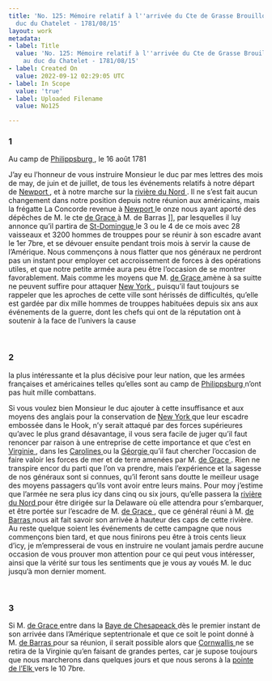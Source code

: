 ```yaml
---
title: 'No. 125: Mémoire relatif à l''arrivée du Cte de Grasse Brouillon lettre au
  duc du Chatelet - 1781/08/15'
layout: work
metadata:
- label: Title
  value: 'No. 125: Mémoire relatif à l''arrivée du Cte de Grasse Brouillon lettre
    au duc du Chatelet - 1781/08/15'
- label: Created On
  value: 2022-09-12 02:29:05 UTC
- label: In Scope
  value: 'true'
- label: Uploaded Filename
  value: No125

---
```

<div class="pages">
<div id="page-32541634">
<h3><a name="page-32541634">1</a></h3>
<div class="page-content">
<p>Au camp de <a href="../subjects/32162963" title="Phillipsburg, New York"> Philippsburg </a>, le 16 août 1781</p>
<p>J’ay eu l’honneur de vous instruire Monsieur le duc par mes<span class="line-break"> </span>lettres des mois de may, de juin et de juillet, de tous les événements <span class="line-break"> </span>relatifs à notre départ de <a href="../subjects/32162914" title="Newport, Rhode Island"> Newport </a> , et à notre marche sur la <span class="line-break"> </span><a href="../subjects/32162961" title="Hudson River"> rivière du Nord </a>. Il ne s’est fait aucun changement dans notre <span class="line-break"> </span>position depuis notre réunion aux américains, mais la frégatte <span class="line-break"> </span>La Concorde revenue à <a href="../subjects/32162914" title="Newport, Rhode Island"> Newport </a> le onze nous ayant aporté <span class="line-break"> </span>des dépêches de M. le cte <a href="../subjects/32162948" title="François Joseph Paul de Grasse; 1722-1788"> de Grace </a> à M. de Barras ]], par lesquelles <span class="line-break"> </span>il luy annonce qu’il partira de <a href="../subjects/32162964" title="Saint-Domingue"> St-Domingue </a> le 3 ou le 4 <span class="line-break"> </span>de ce mois avec 28 vaisseaux et 3200 hommes de trouppes <span class="line-break"> </span>pour se réunir à son escadre avant le 1er 7bre, et se <span class="line-break"> </span>dévouer ensuite pendant trois mois à servir la cause de <span class="line-break"> </span>l’Amérique. Nous commençons à nous flatter que nos généraux <span class="line-break"> </span>ne perdront pas un instant pour employer cet accroissement <span class="line-break"> </span>de forces à des opérations utiles, et que notre petite armée <span class="line-break"> </span>aura peu être l’occasion de se montrer favorablement. <span class="line-break"> </span>Mais comme les moyens que M. <a href="../subjects/32162948" title="François Joseph Paul de Grasse; 1722-1788"> de Grace </a> amène à sa suitte <span class="line-break"> </span>ne peuvent suffire pour attaquer <a href="../subjects/32162830" title=" New York "> New York </a>, puisqu’il <span class="line-break"> </span>faut toujours se rappeler que les aproches de cette ville <span class="line-break"> </span>sont hérissés de difficultés, qu’elle est gardée par dix <span class="line-break"> </span>mille hommes de trouppes habituées depuis six ans aux <span class="line-break"> </span>événements de la guerre, dont les chefs qui ont de la <span class="line-break"> </span>réputation ont à soutenir à la face de l’univers la cause <span class="line-break"> </span></p>
</div>
</div>
<br />
<div id="page-32541635">
<h3><a name="page-32541635">2</a></h3>
<div class="page-content">
<p>la plus intéressante et la plus décisive pour leur nation, <span class="line-break"> </span>que les armées françaises et américaines telles qu’elles sont au <span class="line-break"> </span>camp de <a href="../subjects/32162963" title="Phillipsburg, New York"> Philippsburg </a> n’ont pas huit mille combattans.</p>
<p>Si vous voulez bien Monsieur le duc ajouter à cette insuffisance <span class="line-break"> </span>et aux moyens des anglais pour la conservation de <span class="line-break"> </span><a href="../subjects/32162830" title=" New York "> New York </a> que leur escadre embossée dans le Hook, <span class="line-break"> </span>n’y serait attaqué par des forces supérieures qu’avec le <span class="line-break"> </span>plus grand désavantage, il vous sera facile de juger qu’il <span class="line-break"> </span>faut renoncer par raison à une entreprise de cette importance <span class="line-break"> </span>et que c’est en <a href="../subjects/32162817" title="Virginia"> Virginie </a>, dans les <a href="../subjects/32162965" title="The Carolinas"> Carolines </a> ou la <a href="../subjects/32162966" title="Georgia"> Géorgie </a> qu’il faut chercher <span class="line-break"> </span>l’occasion de faire valoir les forces de mer et de terre amenées <span class="line-break"> </span>par M. <a href="../subjects/32162948" title="François Joseph Paul de Grasse; 1722-1788"> de Grace </a>. Rien ne transpire encor du parti que l’on <span class="line-break"> </span>va prendre, mais l’expérience et la sagesse de nos généraux sont <span class="line-break"> </span>si connues, qu’il feront sans doutte le meilleur usage des <span class="line-break"> </span>moyens passagers qu’ils vont avoir entre leurs mains. Pour moy <span class="line-break"> </span>j’estime que l’armée ne sera plus icy dans cinq ou six jours, <span class="line-break"> </span>qu’elle passera la <a href="../subjects/32162961" title="Hudson River"> rivière du Nord </a> pour être dirigée sur la <span class="line-break"> </span>Delaware où elle attendra pour s’embarquer, et être portée sur <span class="line-break"> </span>l’escadre de M. <a href="../subjects/32162948" title="François Joseph Paul de Grasse; 1722-1788"> de Grace </a>, que ce général réuni à M. <a href="../subjects/32162993" title="Jacques-Melchior de Barras de Saint-Laurent; 1720-1792"> de Barras </a> nous <span class="line-break"> </span>ait fait savoir son arrivée à hauteur des caps de cette rivière. <span class="line-break"> </span>Au reste quelque soient les événements de cette campagne <span class="line-break"> </span>que nous commençons bien tard, et que nous finirons peu être à <span class="line-break"> </span>trois cents lieux d’icy, je m’empresserai de vous en instruire <span class="line-break"> </span>ne voulant jamais perdre aucune occasion de vous prouver <span class="line-break"> </span>mon attention pour ce qui peut vous intéresser, ainsi que <span class="line-break"> </span>la vérité sur tous les sentiments que je vous ay voués M. le duc <span class="line-break"> </span>jusqu’à mon dernier moment. </p>
</div>
</div>
<br />
<div id="page-32541636">
<h3><a name="page-32541636">3</a></h3>
<div class="page-content">
<p>Si M. <a href="../subjects/32162948" title="François Joseph Paul de Grasse; 1722-1788"> de Grace </a> entre dans la <a href="../subjects/32162873" title="Chesapeake Bay"> Baye de Chesapeack </a> dès le <span class="line-break"> </span>premier instant de son arrivée dans l’Amérique septentrionale <span class="line-break"> </span>et que ce soit le point donné à M. <a href="../subjects/32162993" title="Jacques-Melchior de Barras de Saint-Laurent; 1720-1792"> de Barras </a> pour sa réunion, <span class="line-break"> </span>il serait possible alors que <a href="../subjects/32162980" title="Charles Cornwallis, 1st Marquess Cornwallis; 1738-1805"> Cornwallis </a> ne se retira de <span class="line-break"> </span>la Virginie qu’en faisant de grandes pertes, car je <span class="line-break"> </span>supose toujours que nous marcherons dans quelques <span class="line-break"> </span>jours et que nous serons à la <a href="../subjects/32162871" title="Head of Elk, Maryland "> pointe de l’Elk </a> vers le <span class="line-break"> </span>10 7bre. </p>
</div>
</div>
<br />
</div>

